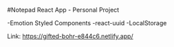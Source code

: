 #Notepad
React App - Personal Project

-Emotion Styled Components
-react-uuid
-LocalStorage

Link: https://gifted-bohr-e844c6.netlify.app/
